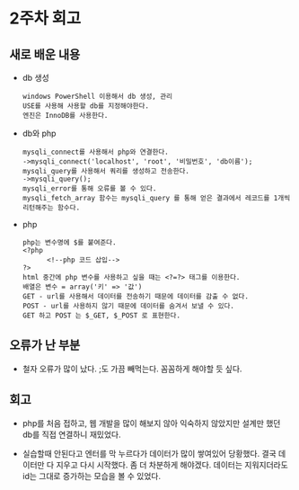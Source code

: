 # 2주차 회고
## 새로 배운 내용
- db 생성
            
      windows PowerShell 이용해서 db 생성, 관리
      USE를 사용해 사용할 db를 지정해야한다. 
      엔진은 InnoDB를 사용한다.
      
- db와 php

      mysqli_connect를 사용해서 php와 연결한다.
      ->mysqli_connect('localhost', 'root', '비밀번호', 'db이름');
      mysqli_query를 사용해서 쿼리를 생성하고 전송한다.
      ->mysqli_query();
      mysqli_error를 통해 오류를 볼 수 있다.
      mysqli_fetch_array 함수는 mysqli_query 를 통해 얻은 결과에서 레코드를 1개씩 리턴해주는 함수다.
      
- php
      
      php는 변수명에 $를 붙여준다.
      <?php
            <!--php 코드 삽입-->
      ?>
      html 중간에 php 변수를 사용하고 싶을 때는 <?=?> 태그를 이용한다.
      배열은 변수 = array('키' => '값')
      GET - url를 사용해서 데이터를 전송하기 때문에 데이터를 감출 수 없다.
      POST - url를 사용하지 않기 때문에 데이터를 숨겨서 보낼 수 있다. 
      GET 하고 POST 는 $_GET, $_POST 로 표현한다.
      
## 오류가 난 부분
- 철자 오류가 많이 났다. ;도 가끔 빼먹는다. 꼼꼼하게 해야할 듯 싶다.

## 회고
+ php를 처음 접하고, 웹 개발을 많이 해보지 않아 익숙하지 않았지만 설계만 했던 db를 직접 연결하니 재밌었다. 
- 실습할때 안된다고 엔터를 막 누르다가 데이터가 많이 쌓여있어 당황했다. 결국 데이터만 다 지우고 다시 시작했다. 좀 더 차분하게 해야겠다. 데이터는 지워지더라도 id는 그대로 증가하는 모습을 볼 수 있었다.
      
     
      
      
